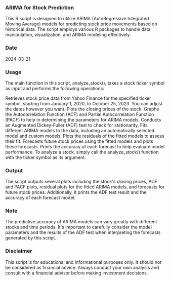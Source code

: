 ### ARIMA for Stock Prediction
This R script is designed to utilize ARIMA (AutoRegressive Integrated Moving Average) models for predicting stock price movements based on historical data. The script employs various R packages to handle data manipulation, visualization, and ARIMA modeling effectively. 
 
### Date  
2024-03-21  
  
### Usage 
The main function in this script, analyze_stock(), takes a stock ticker symbol as input and performs the following operations: 
 
Retrieves stock price data from Yahoo Finance for the specified ticker symbol, starting from January 1, 2020, to October 25, 2023. You can adjust the dates however you want. 
Plots the closing prices of the stock. 
Graphs the Autocorrelation Function (ACF) and Partial Autocorrelation Function (PACF) to help in determining the parameters for ARIMA models. 
Conducts an Augmented Dickey-Fuller (ADF) test to check for stationarity. 
Fits different ARIMA models to the data, including an automatically selected model and custom models. 
Plots the residuals of the fitted models to assess their fit. 
Forecasts future stock prices using the fitted models and plots these forecasts. 
Prints the accuracy of each forecast to help evaluate model performance. 
To analyze a stock, simply call the analyze_stock() function with the ticker symbol as its argument.  
 
### Output 
The script outputs several plots including the stock's closing prices, ACF and PACF plots, residual plots for the fitted ARIMA models, and forecasts for future stock prices. Additionally, it prints the ADF test result and the accuracy of each forecast model. 
 
### Note 
The predictive accuracy of ARIMA models can vary greatly with different stocks and time periods. It's important to carefully consider the model parameters and the results of the ADF test when interpreting the forecasts generated by this script. 

### Disclaimer 
This script is for educational and informational purposes only. It should not be considered as financial advice. Always conduct your own analysis and consult with a financial advisor before making investment decisions. 
 
